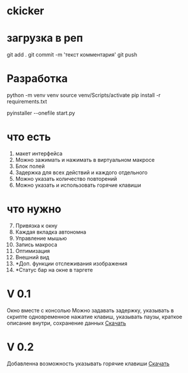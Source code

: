 # ckicker
# загрузка в реп
git add .
git commit -m 'текст комментария'
git push

# Разработка
python -m venv venv
source venv/Scripts/activate
pip install -r requirements.txt 

pyinstaller --onefile start.py

# что есть
1. макет интерфейса
2. Можно зажимать и нажимать в виртуальном макросе
3. Блок полей
4. Задержка для всех действий и каждого отдельного
5. Можно указать количество повторений
6. Можно указать и использовать горячие клавиши
# что нужно
7. Привязка к окну
8. Каждая вкладка автономна
9. Управление мышью
10. Запись макроса
11. Оптимизация
12. Внешний вид
13. *Доп. функции отслеживания изображения
14. *Статус бар на окне в таргете

# V 0.1
Окно вместе с консолью
Можно задавать задержку, указывать в скрипте одновременное нажатие клавиш, указывать паузы, краткое описание внутри, сохранение данных [Скачать](https://github.com/greyhayre/ckicker/releases/download/version/perfect_clicer.exe)
# V 0.2
Добавленна возможность указывать горячие клавиши [Скачать](https://github.com/greyhayre/ckicker/releases/download/version0.2/start.exe)